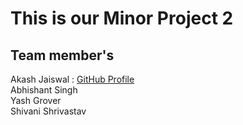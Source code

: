 # This is our Minor Project 2
## Team member's
Akash Jaiswal : <a href="https://github.com/akashjaiswal9994">GitHub Profile</a><br/>
Abhishant Singh <br/>
Yash Grover<br/>
Shivani Shrivastav
